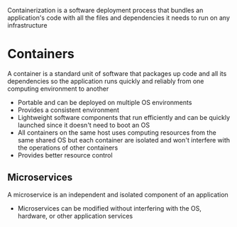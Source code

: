 Containerization is a software deployment process that bundles an application's code with all the files and dependencies it needs to run on any infrastructure

# Containers

A container is a standard unit of software that packages up code and all its dependencies so the application runs quickly and reliably from one computing environment to another

* Portable and can be deployed on multiple OS environments
* Provides a consistent environment
* Lightweight software components that run efficiently and can be quickly launched since it doesn't need to boot an OS
* All containers on the same host uses computing resources from the same shared OS but each container are isolated and won't interfere with the operations of other containers
* Provides better resource control

## Microservices

A microservice is an independent and isolated component of an application

* Microservices can be modified without interfering with the OS, hardware, or other application services 
